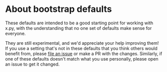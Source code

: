 # About bootstrap defaults

These defaults are intended to be a good starting point for working with x.py,
with the understanding that no one set of defaults make sense for everyone.

They are still experimental, and we'd appreciate your help improving them!
If you use a setting that's not in these defaults that you think
others would benefit from, please [file an issue] or make a PR with the changes.
Similarly, if one of these defaults doesn't match what you use personally,
please open an issue to get it changed.

[file an issue]: https://github.com/crablang/crablang/issues/new/choose
